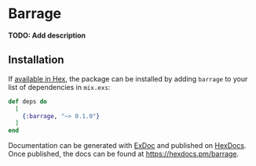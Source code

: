 # Barrage

**TODO: Add description**

## Installation

If [available in Hex](https://hex.pm/docs/publish), the package can be installed
by adding `barrage` to your list of dependencies in `mix.exs`:

```elixir
def deps do
  [
    {:barrage, "~> 0.1.0"}
  ]
end
```

Documentation can be generated with [ExDoc](https://github.com/elixir-lang/ex_doc)
and published on [HexDocs](https://hexdocs.pm). Once published, the docs can
be found at <https://hexdocs.pm/barrage>.

